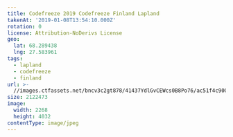 ```yaml
---
title: Codefreeze 2019 Codefreeze Finland Lapland
takenAt: '2019-01-08T13:54:10.000Z'
rotation: 0
license: Attribution-NoDerivs License
geo:
  lat: 68.289438
  lng: 27.583961
tags:
  - lapland
  - codefreeze
  - finland
url: >-
  //images.ctfassets.net/bncv3c2gt878/41437YdlGvCEWcs0B8Po76/ac51f4c900a91d45fa7054445d448c41/codefreeze-2019-codefreeze-finland-lapland_39773155313_o
size: 2122473
image:
  width: 2268
  height: 4032
contentType: image/jpeg
---
```


